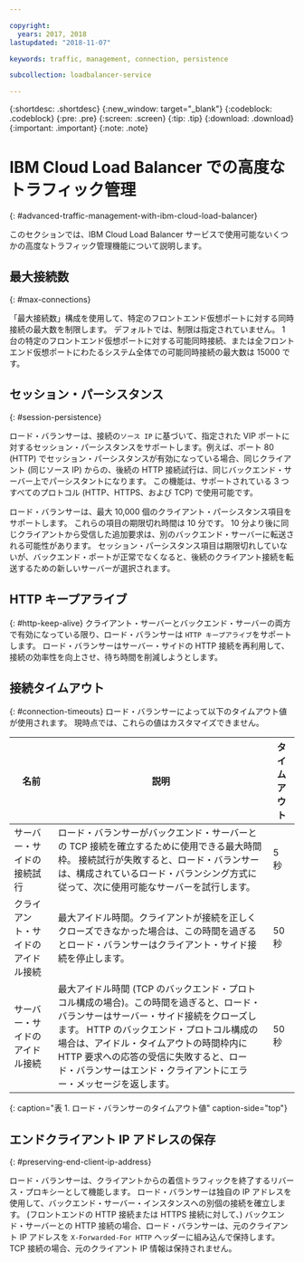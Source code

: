 ```yaml
---

copyright:
  years: 2017, 2018
lastupdated: "2018-11-07"

keywords: traffic, management, connection, persistence

subcollection: loadbalancer-service

---
```


{:shortdesc: .shortdesc}
{:new_window: target="_blank"}
{:codeblock: .codeblock}
{:pre: .pre}
{:screen: .screen}
{:tip: .tip}
{:download: .download}
{:important: .important}
{:note: .note}

# IBM Cloud Load Balancer での高度なトラフィック管理
{: #advanced-traffic-management-with-ibm-cloud-load-balancer}

このセクションでは、IBM Cloud Load Balancer サービスで使用可能ないくつかの高度なトラフィック管理機能について説明します。

## 最大接続数
{: #max-connections}

「最大接続数」構成を使用して、特定のフロントエンド仮想ポートに対する同時接続の最大数を制限します。 デフォルトでは、制限は指定されていません。 1 台の特定のフロントエンド仮想ポートに対する可能同時接続、または全フロントエンド仮想ポートにわたるシステム全体での可能同時接続の最大数は 15000 です。  

## セッション・パーシスタンス
{: #session-persistence}

ロード・バランサーは、接続の`ソース IP` に基づいて、指定された VIP ポートに対するセッション・パーシスタンスをサポートします。例えば、ポート 80 (HTTP) でセッション・パーシスタンスが有効になっている場合、同じクライアント (同じソース IP) からの、後続の HTTP 接続試行は、同じバックエンド・サーバー上でパーシスタントになります。 この機能は、サポートされている 3 つすべてのプロトコル (HTTP、HTTPS、および TCP) で使用可能です。

ロード・バランサーは、最大 10,000 個のクライアント・パーシスタンス項目をサポートします。 これらの項目の期限切れ時間は 10 分です。 10 分より後に同じクライアントから受信した追加要求は、別のバックエンド・サーバーに転送される可能性があります。 セッション・パーシスタンス項目は期限切れしていないが、バックエンド・ポートが正常でなくなると、後続のクライアント接続を転送するための新しいサーバーが選択されます。  

## HTTP キープアライブ
{: #http-keep-alive}
クライアント・サーバーとバックエンド・サーバーの両方で有効になっている限り、ロード・バランサーは `HTTP キープアライブ`をサポートします。 ロード・バランサーはサーバー・サイドの HTTP 接続を再利用して、接続の効率性を向上させ、待ち時間を削減しようとします。

## 接続タイムアウト
{: #connection-timeouts}
ロード・バランサーによって以下のタイムアウト値が使用されます。 現時点では、これらの値はカスタマイズできません。

| 名前 | 説明 | タイムアウト |                                                                                              
| ------------------------------------------ | --------------------------------------------------- | ------------------- |
| サーバー・サイドの接続試行    | ロード・バランサーがバックエンド・サーバーとの TCP 接続を確立するために使用できる最大時間枠。 接続試行が失敗すると、ロード・バランサーは、構成されているロード・バランシング方式に従って、次に使用可能なサーバーを試行します。 | 5 秒   |
| クライアント・サイドのアイドル接続  | 最大アイドル時間。クライアントが接続を正しくクローズできなかった場合は、この時間を過ぎるとロード・バランサーはクライアント・サイド接続を停止します。| 50 秒  |
| サーバー・サイドのアイドル接続 | 最大アイドル時間 (TCP のバックエンド・プロトコル構成の場合)。この時間を過ぎると、ロード・バランサーはサーバー・サイド接続をクローズします。 HTTP のバックエンド・プロトコル構成の場合は、アイドル・タイムアウトの時間枠内に HTTP 要求への応答の受信に失敗すると、ロード・バランサーはエンド・クライアントにエラー・メッセージを返します。                                | 50 秒 |
{: caption="表 1. ロード・バランサーのタイムアウト値" caption-side="top"}

## エンドクライアント IP アドレスの保存
{: #preserving-end-client-ip-address}

ロード・バランサーは、クライアントからの着信トラフィックを終了するリバース・プロキシーとして機能します。 ロード・バランサーは独自の IP アドレスを使用して、バックエンド・サーバー・インスタンスへの別個の接続を確立します。 (フロントエンドの HTTP 接続または HTTPS 接続に対して、) バックエンド・サーバーとの HTTP 接続の場合、ロード・バランサーは、元のクライアント IP アドレスを `X-Forwarded-For HTTP` ヘッダーに組み込んで保持します。 TCP 接続の場合、元のクライアント IP 情報は保持されません。

